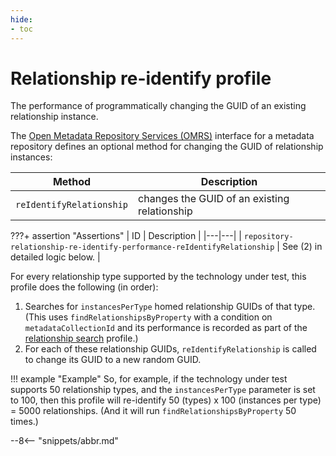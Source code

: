 ```yaml
---
hide:
- toc
---
```


<!-- SPDX-License-Identifier: CC-BY-4.0 -->
<!-- Copyright Contributors to the Egeria project. -->

# Relationship re-identify profile

The performance of programmatically changing the GUID of an existing relationship instance.

The [Open Metadata Repository Services (OMRS)](/egeria-docs/services/omrs) interface for a metadata
repository defines an optional method for changing the GUID of relationship instances:

| Method | Description |
|---|---|
| `reIdentifyRelationship` | changes the GUID of an existing relationship |

???+ assertion "Assertions"
    | ID | Description |
    |---|---|
    | `repository-relationship-re-identify-performance-reIdentifyRelationship` | See (2) in detailed logic below. |

For every relationship type supported by the technology under test, this profile does the following (in order):

1. Searches for `instancesPerType` homed relationship GUIDs of that type. (This uses `findRelationshipsByProperty`
   with a condition on `metadataCollectionId` and its performance is recorded as part of the [relationship search](relationship-search.md) profile.)
1. For each of these relationship GUIDs, `reIdentifyRelationship` is called to change its GUID to a new random GUID.

!!! example "Example"
    So, for example, if the technology under test supports 50 relationship types, and the `instancesPerType` parameter is
    set to 100, then this profile will re-identify 50 (types) x 100 (instances per type) = 5000
    relationships. (And it will run `findRelationshipsByProperty` 50 times.)

--8<-- "snippets/abbr.md"

